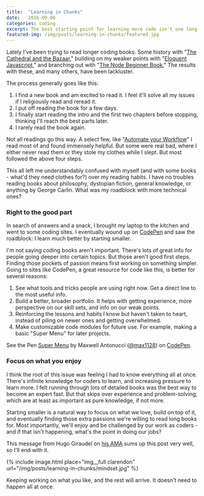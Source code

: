 ```yaml
---
title:  "Learning in Chunks"
date:   2016-09-06
categories: coding
excerpt: The best starting point for learning more code isn't one long book, but lots of small pieces of code.
featured-img: /img/posts/learning-in-chunks/featured.jpg
---
```


Lately I've been trying to read longer coding books. Some history with "[The Cathedral and the Bazaar](https://www.amazon.com/Cathedral-Bazaar-Musings-Accidental-Revolutionary/dp/0596001088)," building on my weaker points with "[Eloquent Javascript](http://eloquentjavascript.net/)," and branching out with "[The Node Beginner Book.](https://leanpub.com/nodebeginner)" The results with these, and many others, have been lackluster. 

The process generally goes like this:

1. I find a new book and am excited to read it. I feel it'll solve all my issues if I religiously read and reread it.
2. I put off reading the book for a few days.
3. I finally start reading the intro and the first two chapters before stopping, thinking I'll reach the best parts later.
4. I rarely read the book again.

Not all readings go this way. A select few, like "[Automate your Workflow](https://gumroad.com/l/Rbdl#)" I read most of and found immensely helpful. But some were real bad, where I either never read them or they stole my clothes while I slept. But most followed the above four steps.

This all left me understandably confused with myself (and with some books - what'd they need clothes for?) over my reading habits. I have no troubles reading books about philosophy, dystopian fiction, general knowledge, or anything by George Carlin. What was my roadblock with more technical ones?

### Right to the good part

In search of answers and a snack, I brought my laptop to the kitchen and went to some coding sites. I eventually wound up on [CodePen](http://codepen.io/max1128/) and saw the roadblock: I learn much better by starting smaller.

I'm not saying coding books aren't important. There's lots of great info for people going deeper into certain topics. But those aren't good first steps. Finding those pockets of passion means first working on something simpler. Going to sites like CodePen, a great resource for code like this, is better for several reasons:

1. See what tools and tricks people are using right now. Get a direct line to the most useful info.
2. Build a better, broader portfolio. It helps with getting experience, more perspective on our skill sets, and info on our weak points.
3. Reinforcing the lessons and habits I know but haven't taken to heart, instead of piling on newer ones and getting overwhelmed.
4. Make customizable code modules for future use. For example, making a basic "Super Menu" for later projects.

<p data-height="299" data-theme-id="0" data-slug-hash="jrEYVy" data-default-tab="result" data-user="max1128" data-embed-version="2" data-preview="true" class="codepen">See the Pen <a href="http://codepen.io/max1128/pen/jrEYVy/">Super Menu</a> by Maxwell Antonucci (<a href="http://codepen.io/max1128">@max1128</a>) on <a href="http://codepen.io">CodePen</a>.</p>
<script async src="//assets.codepen.io/assets/embed/ei.js"></script>

### Focus on what you enjoy

I think the root of this issue was feeling I had to know everything all at once. There's infinite knowledge for coders to learn, and increasing pressure to learn more. I felt running through lots of detailed books was the best way to become an expert fast. But that skips over experience and problem-solving, which are at least as important as pure knowledge, if not more.

Starting smaller is a natural way to focus on what we love, build on top of it, and eventually finding those extra passions we're willing to read long books for. Most importantly, we'll enjoy and be challenged by our work as coders - and if that isn't happening, what's the point in doing our jobs?

This message from Hugo Giraudel on [his AMA](https://github.com/HugoGiraudel/ama) sums up this post very well, so I'll end with it.

{% include image.html place="img__full clarendon" url="/img/posts/learning-in-chunks/mindset.jpg" %}

Keeping working on what you like, and the rest will arrive. It doesn't need to happen all at once.

